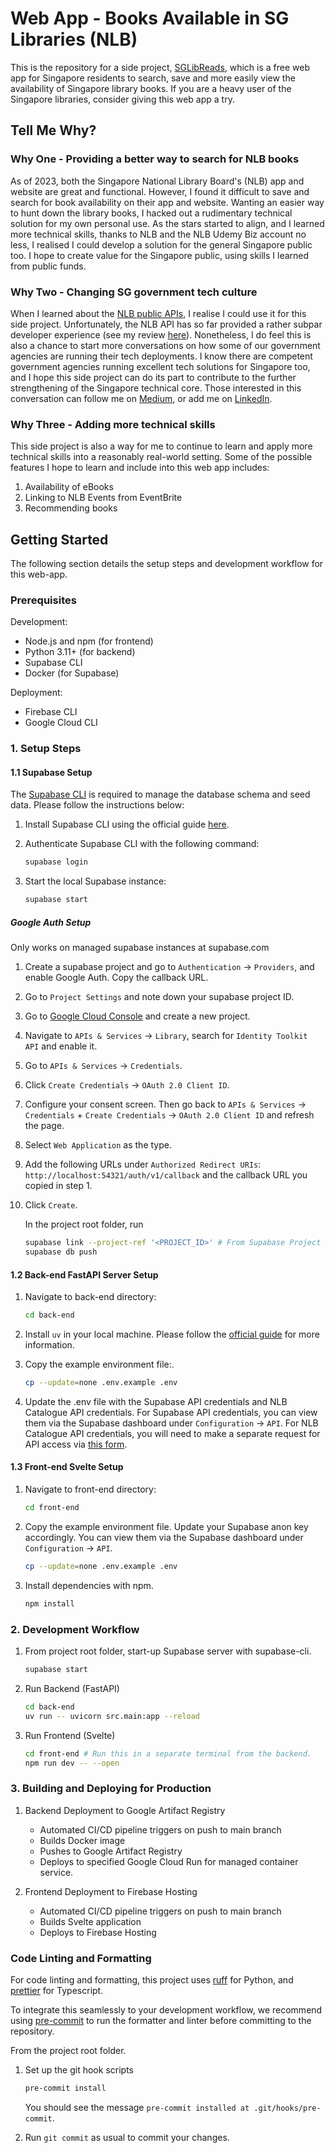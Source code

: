 # Web App - Books Available in SG Libraries (NLB)

This is the repository for a side project, [SGLibReads](https://sg-nlb-available-books.onrender.com/), which is a free web app for Singapore residents to search, save and more easily view the availability of Singapore library books. If you are a heavy user of the Singapore libraries, consider giving this web app a try.

## Tell Me Why?

### Why One - Providing a better way to search for NLB books

As of 2023, both the Singapore National Library Board's (NLB) app and website are great and functional. However, I found it difficult to save and search for book availability on their app and website. Wanting an easier way to hunt down the library books, I hacked out a rudimentary technical solution for my own personal use. As the stars started to align, and I learned more technical skills, thanks to NLB and the NLB Udemy Biz account no less, I realised I could develop a solution for the general Singapore public too. I hope to create value for the Singapore public, using skills I learned from public funds.

### Why Two - Changing SG government tech culture

When I learned about the [NLB public APIs](https://www.nlb.gov.sg/main/partner-us/contribute-and-create-with-us/NLBLabs), I realise I could use it for this side project. Unfortunately, the NLB API has so far provided a rather subpar developer experience (see my review [here](https://medium.com/@cliffy-gardens/how-good-is-our-latest-singapore-library-apis-an-honest-review-c32b03e8299b)). Nonetheless, I do feel this is also a chance to start more conversations on how some of our government agencies are running their tech deployments. I know there are competent government agencies running excellent tech solutions for Singapore too, and I hope this side project can do its part to contribute to the further strengthening of the Singapore technical core. Those interested in this conversation can follow me on [Medium](https://medium.com/@cliffy-gardens), or add me on [LinkedIn](https://www.linkedin.com/in/cliff-chew-kt/).

### Why Three - Adding more technical skills

This side project is also a way for me to continue to learn and apply more technical skills into a reasonably real-world setting. Some of the possible features I hope to learn and include into this web app includes:

1. Availability of eBooks
2. Linking to NLB Events from EventBrite
3. Recommending books

## Getting Started

The following section details the setup steps and development workflow for this web-app.

### Prerequisites

Development:

- Node.js and npm (for frontend)
- Python 3.11+ (for backend)
- Supabase CLI
- Docker (for Supabase)

Deployment:

- Firebase CLI
- Google Cloud CLI

### 1. Setup Steps

#### 1.1 Supabase Setup

The [Supabase CLI](https://supabase.io/docs/guides/cli) is required to manage
 the database schema and seed data. Please follow the instructions below:

1. Install Supabase CLI using the official guide [here](https://supabase.com/docs/guides/cli/getting-started#installing-the-supabase-cli).

1. Authenticate Supabase CLI with the following command:

    ```bash
    supabase login
    ```

1. Start the local Supabase instance:

    ```bash
    supabase start
    ```

##### Google Auth Setup

Only works on managed supabase instances at supabase.com

1. Create a supabase project and go to `Authentication` -> `Providers`, and enable Google Auth. Copy the callback URL.

1. Go to `Project Settings` and note down your supabase project ID.

1. Go to [Google Cloud Console](https://console.cloud.google.com) and create a new project.

1. Navigate to `APIs & Services` -> `Library`, search for `Identity Toolkit API` and enable it.

1. Go to `APIs & Services` -> `Credentials`.

1. Click `Create Credentials` -> `OAuth 2.0 Client ID`.

1. Configure your consent screen. Then go back to `APIs & Services` -> `Credentials` + `Create Credentials` -> `OAuth 2.0 Client ID` and refresh the page.

1. Select `Web Application` as the type.

1. Add the following URLs under `Authorized Redirect URIs`: `http://localhost:54321/auth/v1/callback` and the callback URL you copied in step 1.

1. Click `Create`.

    In the project root folder, run

    ```bash
    supabase link --project-ref '<PROJECT_ID>' # From Supabase Project Settings page
    supabase db push
    ```

#### 1.2 Back-end FastAPI Server Setup

1. Navigate to back-end directory:

    ```bash
    cd back-end
    ```

1. Install `uv` in your local machine. Please follow the
 [official guide](https://docs.astral.sh/uv/getting-started/installation/)
 for more information.

1. Copy the example environment file:.

    ```bash
    cp --update=none .env.example .env
    ```

1. Update the .env file with the Supabase API credentials and NLB Catalogue API credentials. For Supabase API credentials, you can view them via the Supabase dashboard under `Configuration` -> `API`. For NLB Catalogue API credentials, you will need to make a separate request for API access via [this form](https://www.nlb.gov.sg/main/partner-us/contribute-and-create-with-us/NLBLabs).

#### 1.3 Front-end Svelte Setup

1. Navigate to front-end directory:

    ```bash
    cd front-end
    ```

1. Copy the example environment file. Update your Supabase anon key accordingly. You can view them via the Supabase dashboard under `Configuration` -> `API`.

    ```bash
    cp --update=none .env.example .env
    ```

1. Install dependencies with npm.

    ```bash
    npm install
    ```

### 2. Development Workflow

1. From project root folder, start-up Supabase server with supabase-cli.

    ```bash
    supabase start
    ```

1. Run Backend (FastAPI)

    ```bash
    cd back-end
    uv run -- uvicorn src.main:app --reload
    ```

1. Run Frontend (Svelte)

    ```bash
    cd front-end # Run this in a separate terminal from the backend.
    npm run dev -- --open
    ```

### 3. Building and Deploying for Production

1. Backend Deployment to Google Artifact Registry

    - Automated CI/CD pipeline triggers on push to main branch
    - Builds Docker image
    - Pushes to Google Artifact Registry
    - Deploys to specified Google Cloud Run for managed container service.

2. Frontend Deployment to Firebase Hosting

    - Automated CI/CD pipeline triggers on push to main branch
    - Builds Svelte application
    - Deploys to Firebase Hosting

### Code Linting and Formatting

For code linting and formatting, this project uses [ruff](https://github.com/astral-sh/ruff) for Python, and [prettier](https://prettier.io) for Typescript.

To integrate this seamlessly to your development workflow, we recommend
using [pre-commit](https://pre-commit.com/) to run the formatter and linter before
committing to the repository.

From the project root folder.

1. Set up the git hook scripts

    ```bash
    pre-commit install
    ```

    You should see the message `pre-commit installed at .git/hooks/pre-commit`.

2. Run `git commit` as usual to commit your changes.
